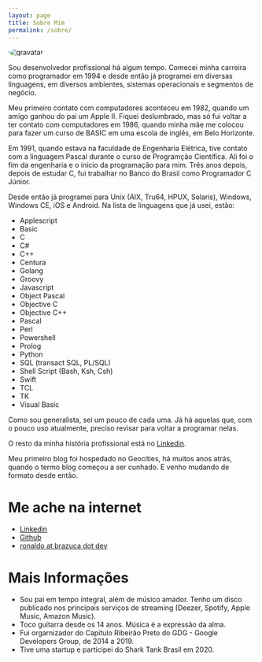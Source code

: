 ```yaml
---
layout: page
title: Sobre Mim
permalink: /sobre/
---
```


<style>
img {
    border-radius: 50%;
}
</style>
![gravatar](https://s.gravatar.com/avatar/5c056fe27aa7e852bae7fb8bff186cee?s=300)

Sou desenvolvedor profissional há algum tempo. Comecei minha carreira
como programador em 1994 e desde então já programei em diversas
linguagens, em diversos ambientes, sistemas operacionais e segmentos
de negócio.

Meu primeiro contato com computadores aconteceu em 1982, quando um
amigo ganhou do pai um Apple II. Fiquei deslumbrado, mas só fui voltar
a ter contato com computadores em 1986, quando minha mãe me colocou
para fazer um curso de BASIC em uma escola de inglês, em Belo
Horizonte.

Em 1991, quando estava na faculdade de Engenharia Elétrica, tive
contato com a linguagem Pascal durante o curso de Programção
Científica. Ali foi o fim da engenharia e o início da programação para
mim. Três anos depois, depois de estudar C, fui trabalhar no Banco do
Brasil como Programador C Júnior.

Desde então já programei para Unix (AIX, Tru64, HPUX, Solaris),
Windows, Windows CE, iOS e Android. Na lista de linguagens que já
usei, estão:

* Applescript
* Basic
* C 
* C#
* C++
* Centura
* Golang
* Groovy
* Javascript
* Object Pascal
* Objective C
* Objective C++
* Pascal
* Perl
* Powershell
* Prolog
* Python
* SQL (transact SQL, PL/SQL)
* Shell Script (Bash, Ksh, Csh)
* Swift
* TCL 
* TK
* Visual Basic

Como sou generalista, sei um pouco de cada uma. Já há aquelas que, com
o pouco uso atualmente, preciso revisar para voltar a programar nelas.

O resto da minha história profissional está no
[Linkedin](https://www.linkedin.com/in/ronlima/).

Meu primeiro blog foi hospedado no Geocities, há muitos anos atrás,
quando o termo blog começou a ser cunhado. E venho mudando de formato
desde então.

# Me ache na internet

- [Linkedin](https://www.linkedin.com/in/ronlima/)
- [Github](https://github.com/ronflima)
- [ronaldo at brazuca dot dev](mailto:ronaldo@brazuca.dev)

# Mais Informações

* Sou pai em tempo integral, além de músico amador. Tenho um disco
  publicado nos principais serviços de streaming (Deezer, Spotify,
  Apple Music, Amazon Music).
* Toco guitarra desde os 14 anos. Música é a expressão da alma.
* Fui orgarnizador do Capítulo Ribeirão Preto do GDG - Google
  Developers Group, de 2014 a 2019.
* Tive uma startup e participei do Shark Tank Brasil em 2020.
